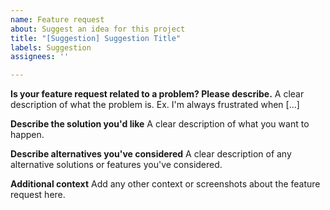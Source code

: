 ```yaml
---
name: Feature request
about: Suggest an idea for this project
title: "[Suggestion] Suggestion Title"
labels: Suggestion
assignees: ''

---
```


**Is your feature request related to a problem? Please describe.**
A clear description of what the problem is. Ex. I'm always frustrated when [...]

**Describe the solution you'd like**
A clear  description of what you want to happen.

**Describe alternatives you've considered**
A clear  description of any alternative solutions or features you've considered.

**Additional context**
Add any other context or screenshots about the feature request here.
